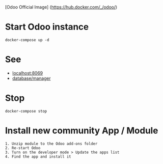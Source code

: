 [Odoo Official Image] (https://hub.docker.com/_/odoo/)

# Start Odoo instance
```shell
docker-compose up -d
```

# See
- [localhost:8069](http://localhost:8069/)
- [database/manager](http://localhost:8069/web/database/manager)

# Stop
```shell
docker-compose stop
```

# Install new community App / Module
```
1. Unzip module to the Odoo add-ons folder
2. Re-start Odoo
3. Turn on the developer mode > Update the apps list
4. Find the app and install it
```